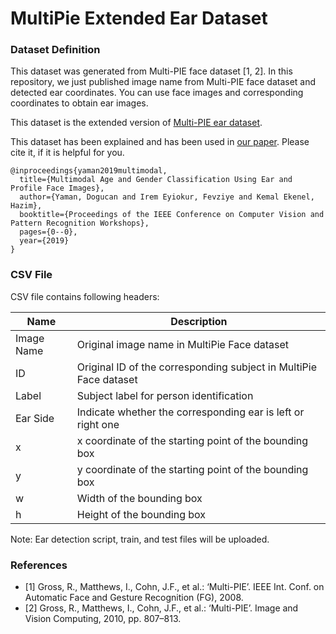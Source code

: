 # MultiPie Extended Ear Dataset

### Dataset Definition

This dataset was generated from Multi-PIE face dataset [1, 2]. In this repository, we just published image name from Multi-PIE face dataset and detected ear coordinates. You can use face images and corresponding coordinates to obtain ear images.

This dataset is the extended version of [Multi-PIE ear dataset](https://github.com/iremeyiokur/multipie_ear_dataset).

This dataset has been explained and has been used in [our paper](http://openaccess.thecvf.com/content_CVPRW_2019/papers/Biometrics/Yaman_Multimodal_Age_and_Gender_Classification_Using_Ear_and_Profile_Face_CVPRW_2019_paper.pdf). Please cite it, if it is helpful for you.
```
@inproceedings{yaman2019multimodal,
  title={Multimodal Age and Gender Classification Using Ear and Profile Face Images},
  author={Yaman, Dogucan and Irem Eyiokur, Fevziye and Kemal Ekenel, Hazim},
  booktitle={Proceedings of the IEEE Conference on Computer Vision and Pattern Recognition Workshops},
  pages={0--0},
  year={2019}
}
```

### CSV File

CSV file contains following headers:

| Name | Description |
| --- | --- |
| Image Name | Original image name in MultiPie Face dataset |
| ID | Original ID of the corresponding subject in MultiPie Face dataset |
| Label | Subject label for person identification |
| Ear Side | Indicate whether the corresponding ear is left or right one |
| x | x coordinate of the starting point of the bounding box |
| y | y coordinate of the starting point of the bounding box |
| w | Width of the bounding box |
| h | Height of the bounding box |


Note: Ear detection script, train, and test files will be uploaded.


### References

- [1] Gross, R., Matthews, I., Cohn, J.F., et al.: ‘Multi-PIE’. IEEE Int. Conf. on
Automatic Face and Gesture Recognition (FG), 2008.
- [2] Gross, R., Matthews, I., Cohn, J.F., et al.: ‘Multi-PIE’. Image and Vision
Computing, 2010, pp. 807–813.
